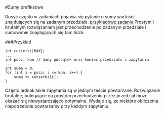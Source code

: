 #Sumy prefiksowe

Dosyć często w zadaniach pojawia się pytanie o sumy wartości znajdujących się na zadanym przedziale.
[przykładowe zadanie](halloween.pdf)
Prostym i brutalnym rozwiązaniem jest przechodzenie po zadanym przedziale i sumowanie znajdujących się tam liczb:

###Przykład
```
int cukierki[MAX];
...
int pocz, kon // dany początek oraz koniec przedziału z zapytania
...
int suma = 0;
for (int i = pocz; i <= kon; i++) {
    suma += cukierki[i];
}

```
Często jednak takie zapytania są w jednym teście powtarzane. 
Rozwiązanie brutalne, polegające na prostym przechodzeniu przez przedział może okazać się niewystarczająco
optymalne. Wydaje się, ze niektóre obliczenia niepotrzebnie powtarzamy przy każdym zapytaniu.


